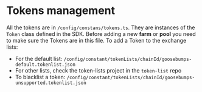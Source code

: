 # Tokens management

All the tokens are in `/config/constans/tokens.ts`. They are instances of the `Token` class defined in the SDK.
Before adding a new **farm** or **pool** you need to make sure the Tokens are in this file.
To add a Token to the exchange lists:

- For the default list: `/config/constant/tokenLists/chainId/goosebumps-default.tokenlist.json`
- For other lists, check the token-lists project in the `token-list` repo
- To blacklist a token: `/config/constant/tokenLists/chainId/goosebumps-unsupported.tokenlist.json`
